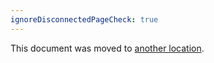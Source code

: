 ```yaml
---
ignoreDisconnectedPageCheck: true
---
```


This document was moved to [another location](../../team/product-dev/retrospectives/3_0_beta.md).
